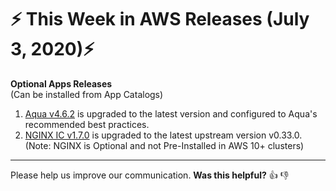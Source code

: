 # :zap: This Week in AWS Releases (July 3, 2020):zap:

**Optional Apps Releases**  
(Can be installed from App Catalogs)

1. [Aqua v4.6.2](https://github.com/giantswarm/aqua-app/blob/master/CHANGELOG.md#v462-2020-07-02) is upgraded to the latest version and configured to Aqua's recommended best practices.
2. [NGINX IC v1.7.0](https://github.com/giantswarm/nginx-ingress-controller-app/blob/master/CHANGELOG.md#v170-2020-06-29) is upgraded to the latest upstream version v0.33.0. (Note: NGINX is Optional and not Pre-Installed in AWS 10+ clusters)

---

Please help us improve our communication. **Was this helpful?** :thumbsup: :thumbsdown:

